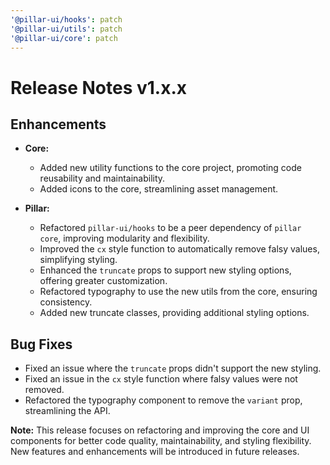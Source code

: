 ```yaml
---
'@pillar-ui/hooks': patch
'@pillar-ui/utils': patch
'@pillar-ui/core': patch
---
```


# Release Notes v1.x.x

## Enhancements

- **Core:**

  - Added new utility functions to the core project, promoting code reusability and maintainability.
  - Added icons to the core, streamlining asset management.

- **Pillar:**
  - Refactored `pillar-ui/hooks` to be a peer dependency of `pillar core`, improving modularity and flexibility.
  - Improved the `cx` style function to automatically remove falsy values, simplifying styling.
  - Enhanced the `truncate` props to support new styling options, offering greater customization.
  - Refactored typography to use the new utils from the core, ensuring consistency.
  - Added new truncate classes, providing additional styling options.

## Bug Fixes

- Fixed an issue where the `truncate` props didn't support the new styling.
- Fixed an issue in the `cx` style function where falsy values were not removed.
- Refactored the typography component to remove the `variant` prop, streamlining the API.

**Note:** This release focuses on refactoring and improving the core and UI components for better code quality, maintainability, and styling flexibility. New features and enhancements will be introduced in future releases.
